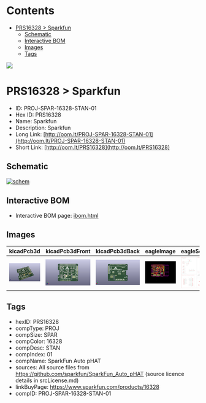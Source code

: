 



Contents
========

* [PRS16328 > Sparkfun](#prs16328--sparkfun)
	* [Schematic](#schematic)
	* [Interactive BOM](#interactive-bom)
	* [Images](#images)
	* [Tags](#tags)
  
![][im]
# PRS16328 > Sparkfun

- ID: PROJ-SPAR-16328-STAN-01
- Hex ID: PRS16328
- Name: Sparkfun
- Description: Sparkfun
- Long Link: [http://oom.lt/PROJ-SPAR-16328-STAN-01](http://oom.lt/PROJ-SPAR-16328-STAN-01)
- Short Link: [http://oom.lt/PRS16328](http://oom.lt/PRS16328)

## Schematic
  
[![schem](eagleSchemImage.png)](eagleSchemImage.png)
## Interactive BOM

- Interactive BOM page: [ibom.html](https://htmlpreview.github.io/?https://github.com/oomlout/oomlout_OOMP_projects/blob/main/PROJ-SPAR-16328-STAN-01/kicad/bom/ibom.html)

## Images
  
  

|kicadPcb3d|kicadPcb3dFront|kicadPcb3dBack|eagleImage|eagleSchemImage|
| :---: | :---: | :---: | :---: | :---: |
|[![kicadPcb3d](kicadPcb3d_140.png)](kicadPcb3d.png)|[![kicadPcb3dFront](kicadPcb3dFront_140.png)](kicadPcb3dFront.png)|[![kicadPcb3dBack](kicadPcb3dBack_140.png)](kicadPcb3dBack.png)|[![eagleImage](eagleImage_140.png)](eagleImage.png)|[![eagleSchemImage](eagleSchemImage_140.png)](eagleSchemImage.png)|

## Tags

- hexID: PRS16328
- oompType: PROJ
- oompSize: SPAR
- oompColor: 16328
- oompDesc: STAN
- oompIndex: 01
- oompName: SparkFun Auto pHAT
- sources: All source files from https://github.com/sparkfun/SparkFun_Auto_pHAT (source licence details in srcLicense.md)
- linkBuyPage: https://www.sparkfun.com/products/16328
- oompID: PROJ-SPAR-16328-STAN-01



[im]: kicadPcb3d_450.png

